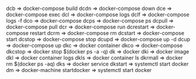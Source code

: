 dcb => docker-compose build
dcdn => docker-compose down
dce => docker-compose exec
dcl => docker-compose logs
dclf => docker-compose logs -f
dco => docker-compose
dcps => docker-compose ps
dcpull => docker-compose pull
dcr => docker-compose run
dcrestart => docker-compose restart
dcrm => docker-compose rm
dcstart => docker-compose start
dcstop => docker-compose stop
dcupd => docker-compose up -d
dcup => docker-compose up
dkc => docker container
dkco => docker-compose
dkcstop => docker stop $(docker ps -a -q)
dk => docker
dki => docker image
dkl => docker container logs
dkls => docker container ls
dkrmall => docker rm $(docker ps -aq)
dks => docker service
dkstart => systemctl start docker
dm => docker-machine
startdocker => systemctl start docker

